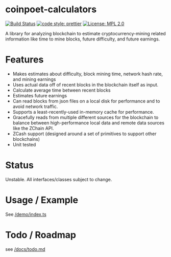 # coinpoet-calculators

[![Build Status](https://travis-ci.org/activescott/coinpoet-calculators.svg?branch=master)](https://travis-ci.org/activescott/coinpoet-calculators)
[![code style: prettier](https://img.shields.io/badge/code_style-prettier-ff69b4.svg?style=flat-square)](https://github.com/prettier/prettier)
[![License: MPL 2.0](https://img.shields.io/badge/License-MPL%202.0-brightgreen.svg)](https://opensource.org/licenses/MPL-2.0)

A library for analyzing blockchain to estimate cryptocurrency-mining related information like time to mine blocks, future difficulty, and future earnings.

# Features

- Makes estimates about difficulty, block mining time, network hash rate, and mining earnings
- Uses actual data off of recent blocks in the blockchain itself as input.
- Calculate average time between recent blocks
- Estimates future earnings
- Can read blocks from json files on a local disk for performance and to avoid network traffic.
- Supports a least-recently-used in-memory cache for performance.
- Gracefully reads from multiple different sources for the blockchain to balance between high-performance local data and remote data sources like the ZChain API.
- ZCash support (designed around a set of primitives to support other blockchains)
- Unit tested

# Status

Unstable. All interfaces/classes subject to change.

# Usage / Example

See [/demo/index.ts](demo/index.ts)

# Todo / Roadmap

see [/docs/todo.md](docs/todo.md)
